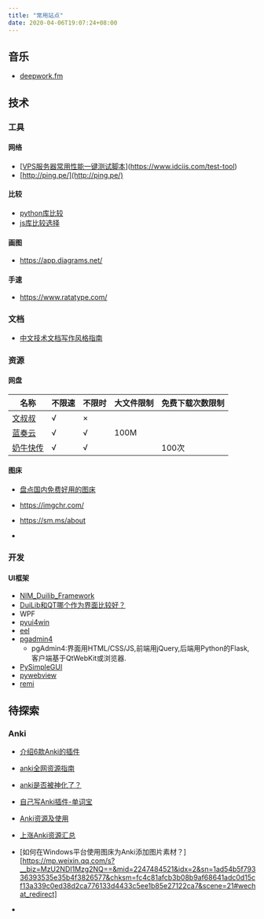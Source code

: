```yaml
---
title: "常用站点"
date: 2020-04-06T19:07:24+08:00
---
```


## 音乐

* [deepwork.fm](https://deepwork.fm/)

## 技术

### 工具

#### 网络

* [[VPS服务器常用性能一键测试脚本](https://www.idciis.com/test-tool)](https://www.idciis.com/test-tool)
* [http://ping.pe/](http://ping.pe/)

#### 比较

* [python库比较](https://python.libhunt.com/pyinstaller-alternatives)
* [js库比较选择](https://openbase.com/js/v-hotkey)
#### 画图

* https://app.diagrams.net/

#### 手速

* https://www.ratatype.com/

### 文档

* [中文技术文档写作风格指南](https://zh-style-guide.readthedocs.io/zh_CN/latest/%E8%AF%AD%E8%A8%80%E9%A3%8E%E6%A0%BC/%E7%94%A8%E8%AF%8D%E6%81%B0%E5%BD%93.html)

### 资源

#### 网盘

| 名称                                    | 不限速 | 不限时 | 大文件限制 | 免费下载次数限制 |
| --------------------------------------- | ------ | ------ | ---------- | ---------------- |
| [文叔叔](https://www.wenshushu.cn/)     | √      | ×      |            |                  |
| [蓝奏云](https://www.lanzou.com/)       | √      | √      | 100M       |                  |
| [奶牛快传](https://cowtransfer.com/pro) | √      | √      |            | 100次            |

####   图床

* [盘点国内免费好用的图床](https://zhuanlan.zhihu.com/p/35270383)
* https://imgchr.com/
* https://sm.ms/about

* 

### 开发



#### UI框架

* [NIM_Duilib_Framework](https://github.com/netease-im/NIM_Duilib_Framework)
* [DuiLib和QT哪个作为界面比较好？](https://www.zhihu.com/question/23857833)
* WPF
* [pyui4win](https://github.com/huqinghua/pyui4win)
* [eel](https://github.com/samuelhwilliams/Eel)
* [pgadmin4](https://github.com/postgres/pgadmin4)
    * pgAdmin4:界面用HTML/CSS/JS,前端用jQuery,后端用Python的Flask,客户端基于QtWebKit或浏览器.
* [PySimpleGUI](https://github.com/PySimpleGUI/PySimpleGUI)
* [pywebview](https://github.com/r0x0r/pywebview)
* [remi](https://github.com/dddomodossola/remi)

## 待探索

### Anki

* [介绍6款Anki的插件](https://www.jianshu.com/p/9acd25ccf8a6)
* [anki全网资源指南](https://www.jianshu.com/p/280add751a1e)
* [anki是否被神化了？](https://www.zhihu.com/question/57569577)
* [自己写Anki插件-单词宝](https://zhuanlan.zhihu.com/p/67047214)
* [Anki资源及使用](https://www.zhihu.com/collection/327324544)
* [上涨Anki资源汇总](https://www.shangzhang.com/help/5c9ed647439946429eddf17f)
* [如何在Windows平台使用图床为Anki添加图片素材？][https://mp.weixin.qq.com/s?__biz=MzU2NDI1Mzg2NQ==&mid=2247484521&idx=2&sn=1ad54b5f79336393535e35b4f3826577&chksm=fc4c81afcb3b08b9af68641adc0d15cf13a339c0ed38d2ca776133d4433c5ee1b85e27122ca7&scene=21#wechat_redirect]

* 
